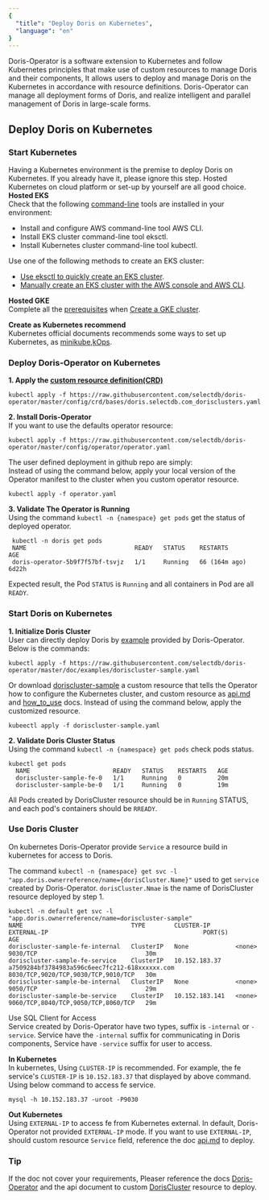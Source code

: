 ```yaml
---
{
  "title": "Deploy Doris on Kubernetes",
  "language": "en"
}
---
```


<!-- 
Licensed to the Apache Software Foundation (ASF) under one
or more contributor license agreements.  See the NOTICE file
distributed with this work for additional information
regarding copyright ownership.  The ASF licenses this file
to you under the Apache License, Version 2.0 (the
"License"); you may not use this file except in compliance
with the License.  You may obtain a copy of the License at

  http://www.apache.org/licenses/LICENSE-2.0

Unless required by applicable law or agreed to in writing,
software distributed under the License is distributed on an
"AS IS" BASIS, WITHOUT WARRANTIES OR CONDITIONS OF ANY
KIND, either express or implied.  See the License for the
specific language governing permissions and limitations
under the License.
-->

Doris-Operator is a software extension to Kubernetes and follow Kubernetes principles that make use of custom resources to manage Doris and their components, It allows users to deploy and manage Doris on the Kubernetes in accordance with resource definitions. Doris-Operator can manage all deployment forms of Doris, and realize intelligent and parallel management of Doris in large-scale forms.  

## Deploy Doris on Kubernetes

### Start Kubernetes
Having a Kubernetes environment is the premise to deploy Doris on Kubernetes. If you already have it, please ignore this step. 
Hosted Kubernetes on cloud platform or set-up by yourself are all good choice.  
**Hosted EKS**  
Check that the following [command-line](https://docs.aws.amazon.com/eks/latest/userguide/getting-started.html) tools are installed in your environment:  
- Install and configure AWS command-line tool AWS CLI.
- Install EKS cluster command-line tool eksctl.
- Install Kubernetes cluster command-line tool kubectl. 

Use one of the following methods to create an EKS cluster:  
- [Use eksctl to quickly create an EKS cluster](https://docs.aws.amazon.com/eks/latest/userguide/getting-started-eksctl.html).
- [Manually create an EKS cluster with the AWS console and AWS CLI](https://docs.aws.amazon.com/eks/latest/userguide/getting-started-console.html).

**Hosted GKE**    
Complete all the [prerequisites](https://cloud.google.com/kubernetes-engine/docs/deploy-app-cluster#before-you-begin) when [Create a GKE cluster](https://cloud.google.com/kubernetes-engine/docs/deploy-app-cluster#create_cluster).  

**Create as Kubernetes recommend**    
Kubernetes official documents recommends some ways to set up Kubernetes, as [minikube](https://minikube.sigs.k8s.io/docs/start/),[kOps](https://kubernetes.io/zh-cn/docs/setup/production-environment/tools/kops/).

### Deploy Doris-Operator on Kubernetes
**1. Apply the [custom resource definition(CRD)](https://kubernetes.io/docs/concepts/extend-kubernetes/api-extension/custom-resources/#customresourcedefinitions)**  
```shell
kubectl apply -f https://raw.githubusercontent.com/selectdb/doris-operator/master/config/crd/bases/doris.selectdb.com_dorisclusters.yaml    
```
**2. Install Doris-Operator**  
If you want to use the defaults operator resource:
   ```shell
   kubectl apply -f https://raw.githubusercontent.com/selectdb/doris-operator/master/config/operator/operator.yaml
   ```  
The user defined deployment in github repo are simply:  
Instead of using the command below, apply your local version of the Operator manifest to the cluster when you custom operator resource.
   ```shell
   kubectl apply -f operator.yaml  
   ```  
**3. Validate The Operator is Running**  
Using the command `kubectl -n {namespace} get pods` get the status of deployed operator. 
```shell
 kubectl -n doris get pods
 NAME                              READY   STATUS    RESTARTS        AGE
 doris-operator-5b9f7f57bf-tsvjz   1/1     Running   66 (164m ago)   6d22h
```
Expected result, the Pod `STATUS` is `Running` and all containers in Pod are all `READY`.

### Start Doris on Kubernetes
**1. Initialize Doris Cluster**    
User can directly deploy Doris by [example](https://github.com/selectdb/doris-operator/tree/master/doc/examples) provided by Doris-Operator. Below is the commands:    
```shell
kubectl apply -f https://raw.githubusercontent.com/selectdb/doris-operator/master/doc/examples/doriscluster-sample.yaml  
```
Or download [doriscluster-sample](https://github.com/selectdb/doris-operator/master/doc/examples/doriscluster-sample.yaml) a custom resource that tells the Operator how to configure the Kubernetes cluster, and custom resource as [api.md](https://github.com/selectdb/doris-operator/blob/master/doc/api.md) and 
[how_to_use](https://github.com/selectdb/doris-operator/tree/master/doc/how_to_use.md) docs. Instead of using the command below, apply the customized resource.
```shell
kubeectl apply -f doriscluster-sample.yaml  
```
**2. Validate Doris Cluster Status**  
Using the command `kubectl -n {namespace} get pods` check pods status.
```shell
kubectl get pods
  NAME                       READY   STATUS    RESTARTS   AGE
  doriscluster-sample-fe-0   1/1     Running   0          20m
  doriscluster-sample-be-0   1/1     Running   0          19m
```
All Pods created by DorisCluster resource should be in `Running` STATUS, and each pod's containers should be `RREADY`.
### Use Doris Cluster
On kubernetes Doris-Operator provide `Service` a resource build in kubernetes for access to Doris.  

The command `kubectl -n {namespace} get svc -l "app.doris.ownerreference/name={dorisCluster.Name}"` used to get `service` created by Doris-Operator. `dorisCluster.Nmae` is the name of DorisCluster resource deployed by step 1.
```shell
kubectl -n default get svc -l "app.doris.ownerreference/name=doriscluster-sample"
NAME                              TYPE        CLUSTER-IP       EXTERNAL-IP                                           PORT(S)                               AGE
doriscluster-sample-fe-internal   ClusterIP   None             <none>                                                9030/TCP                              30m
doriscluster-sample-fe-service    ClusterIP   10.152.183.37    a7509284bf3784983a596c6eec7fc212-618xxxxxx.com        8030/TCP,9020/TCP,9030/TCP,9010/TCP   30m
doriscluster-sample-be-internal   ClusterIP   None             <none>                                                9050/TCP                              29m
doriscluster-sample-be-service    ClusterIP   10.152.183.141   <none>                                                9060/TCP,8040/TCP,9050/TCP,8060/TCP   29m
```
Use SQL Client for Access  
Service created by Doris-Operator have two types, suffix is `-internal` or `-service`. Service have the `-internal` suffix for communicating in Doris components, Service have `-service` suffix for user to access.  

**In Kubernetes**  
In kubernetes, Using `CLUSTER-IP`  is recommended. For example, the fe service's `CLUSTER-IP`  is `10.152.183.37` that displayed by above command. Using below command to access fe service.
```shell
mysql -h 10.152.183.37 -uroot -P9030
```
**Out Kubernetes**  
Using `EXTERNAL-IP` to access fe from Kubernetes external. In default, Doris-Operator not provided `EXTERNAL-IP` mode. If you want to use `EXTERNAL-IP`, should custom resource `Service` field, reference the doc [api.md](https://github.com/selectdb/doris-operator/blob/master/doc/api.md) to deploy.

### Tip
If the doc not cover your requirements, Pleaser reference the docs [Doris-Operator](https://github.com/selectdb/doris-operator/tree/master/doc/how_to_use.md) and the api document to custom [DorisCluster](https://github.com/selectdb/doris-operator/blob/master/doc/api.md) resource to deploy.
